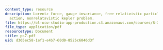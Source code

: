 ```yaml
---
content_type: resource
description: Lorentz force, gauge invariance, free relativistic particle, canonical
  action, nonrelatavistic kepler problem.
file: https://ol-ocw-studio-app-production.s3.amazonaws.com/courses/8-311-electromagnetic-theory-spring-2004/d365ec581ef1e4b760d08525c6046d3f_ps7.pdf
file_type: application/pdf
resourcetype: Document
title: ps7.pdf
uid: d365ec58-1ef1-e4b7-60d0-8525c6046d3f
---
```


